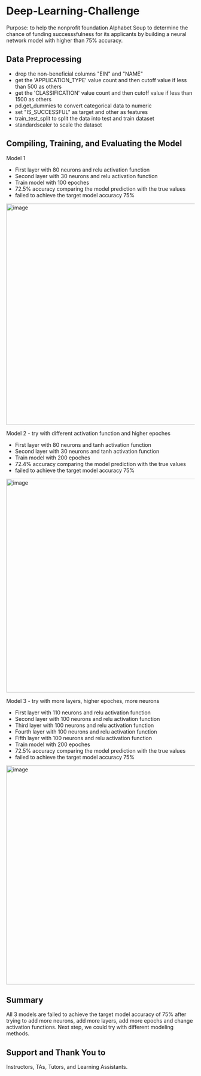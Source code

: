 # Deep-Learning-Challenge
Purpose: to help the nonprofit foundation Alphabet Soup to determine the chance of funding successsfulness for its applicants by building a neural network model with higher than 75% accuracy. 

## Data Preprocessing
- drop the non-beneficial columns "EIN" and "NAME" 
- get the 'APPLICATION_TYPE' value count and then cutoff value if less than 500 as others 
- get the 'CLASSIFICATION' value count and then cutoff value if less than 1500 as others 
- pd.get_dummies to convert categorical data to numeric
- set "IS_SUCCESSFUL" as target and other as features 
- train_test_split to split the data into test and train dataset
- standardscaler to scale the dataset

## Compiling, Training, and Evaluating the Model

Model 1 
- First layer with 80 neurons and relu activation function
- Second layer with 30 neurons and relu activation function
- Train model with 100 epoches
- 72.5% accuracy comparing the model prediction with the true values
- failed to achieve the target model accuracy 75% 
<img width="590" alt="image" src="https://user-images.githubusercontent.com/118244319/236706133-38e91b71-9272-4b89-9a07-d2e598406452.png">



Model 2 - try with different activation function and higher epoches
- First layer with 80 neurons and tanh activation function
- Second layer with 30 neurons and tanh activation function
- Train model with 200 epoches
- 72.4% accuracy comparing the model prediction with the true values
- failed to achieve the target model accuracy 75% 
<img width="570" alt="image" src="https://user-images.githubusercontent.com/118244319/236706122-ffa4bf51-53d3-4abc-bbf7-d887242c4e5c.png">



Model 3 - try with more layers, higher epoches, more neurons
- First layer with 110 neurons and relu activation function
- Second layer with 100 neurons and relu activation function
- Third layer with 100 neurons and relu activation function
- Fourth layer with 100 neurons and relu activation function
- Fifth layer with 100 neurons and relu activation function
- Train model with 200 epoches
- 72.5% accuracy comparing the model prediction with the true values
- failed to achieve the target model accuracy 75% 
<img width="584" alt="image" src="https://user-images.githubusercontent.com/118244319/236706560-d30f4af1-52da-4d24-b281-6828b87101be.png">


## Summary 

All 3 models are failed to achieve the target model accuracy of 75% after trying to add more neurons, add more layers, add more epochs and change activation functions. Next step, we could try with different modeling methods. 

## Support and Thank You to

Instructors, TAs, Tutors, and Learning Assistants.
